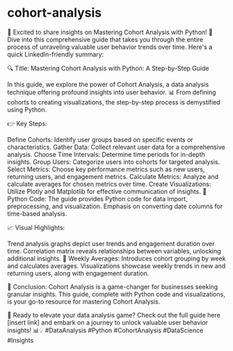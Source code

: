 # cohort-analysis

🚀 Excited to share insights on Mastering Cohort Analysis with Python! 🐍 Dive into this comprehensive guide that takes you through the entire process of unraveling valuable user behavior trends over time. Here's a quick LinkedIn-friendly summary:

🔍 Title: Mastering Cohort Analysis with Python: A Step-by-Step Guide

In this guide, we explore the power of Cohort Analysis, a data analysis technique offering profound insights into user behavior. 📊 From defining cohorts to creating visualizations, the step-by-step process is demystified using Python.

👉 Key Steps:

Define Cohorts: Identify user groups based on specific events or characteristics.
Gather Data: Collect relevant user data for a comprehensive analysis.
Choose Time Intervals: Determine time periods for in-depth insights.
Group Users: Categorize users into cohorts for targeted analysis.
Select Metrics: Choose key performance metrics such as new users, returning users, and engagement metrics.
Calculate Metrics: Analyze and calculate averages for chosen metrics over time.
Create Visualizations: Utilize Plotly and Matplotlib for effective communication of insights.
🐍 Python Code: The guide provides Python code for data import, preprocessing, and visualization. Emphasis on converting date columns for time-based analysis.

📈 Visual Highlights:

Trend analysis graphs depict user trends and engagement duration over time.
Correlation matrix reveals relationships between variables, unlocking additional insights.
📆 Weekly Averages: Introduces cohort grouping by week and calculates averages. Visualizations showcase weekly trends in new and returning users, along with engagement duration.

🔑 Conclusion: Cohort Analysis is a game-changer for businesses seeking granular insights. This guide, complete with Python code and visualizations, is your go-to resource for mastering Cohort Analysis.

🚀 Ready to elevate your data analysis game? Check out the full guide here [insert link] and embark on a journey to unlock valuable user behavior insights! 📊💡 #DataAnalysis #Python #CohortAnalysis #DataScience #Insights
